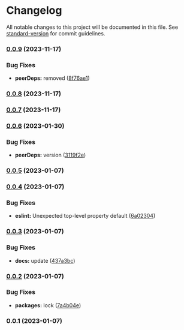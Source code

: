 # Changelog

All notable changes to this project will be documented in this file. See [standard-version](https://github.com/conventional-changelog/standard-version) for commit guidelines.

### [0.0.9](https://github.com/builderhub-platform/eslint-config/compare/v0.0.8...v0.0.9) (2023-11-17)

### Bug Fixes

- **peerDeps:** removed ([8f76ae1](https://github.com/builderhub-platform/eslint-config/commit/8f76ae19f13a423b798461c71d6011155127513e))

### [0.0.8](https://github.com/builderhub-platform/eslint-config/compare/v0.0.6...v0.0.8) (2023-11-17)

### [0.0.7](https://github.com/builderhub-platform/eslint-config/compare/v0.0.6...v0.0.7) (2023-11-17)

### [0.0.6](https://github.com/builderhub-platform/eslint-config/compare/v0.0.5...v0.0.6) (2023-01-30)

### Bug Fixes

- **peerDeps:** version ([3119f2e](https://github.com/builderhub-platform/eslint-config/commit/3119f2e2eaf27b36dbca326c25a8ba846a139744))

### [0.0.5](https://github.com/builderhub-platform/eslint-config/compare/v0.0.4...v0.0.5) (2023-01-07)

### [0.0.4](https://github.com/builderhub-platform/eslint-config/compare/v0.0.3...v0.0.4) (2023-01-07)

### Bug Fixes

- **eslint:** Unexpected top-level property default ([6a02304](https://github.com/builderhub-platform/eslint-config/commit/6a02304d08e1005f63e3450087a3eb632a868e19))

### [0.0.3](https://github.com/builderhub-platform/eslint-config/compare/v0.0.2...v0.0.3) (2023-01-07)

### Bug Fixes

- **docs:** update ([437a3bc](https://github.com/builderhub-platform/eslint-config/commit/437a3bcf41d3e3359c50d83e23c5a396af0f145d))

### [0.0.2](https://github.com/builderhub-platform/eslint-config/compare/v0.0.1...v0.0.2) (2023-01-07)

### Bug Fixes

- **packages:** lock ([7a4b04e](https://github.com/builderhub-platform/eslint-config/commit/7a4b04e1dabf76b801d0192b01782d19e72835ce))

### 0.0.1 (2023-01-07)
